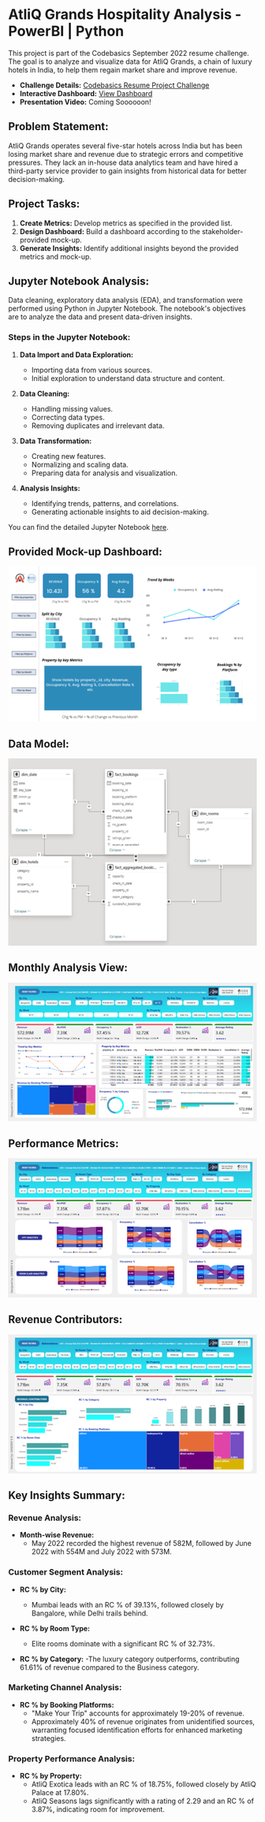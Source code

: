 # AtliQ Grands Hospitality Analysis - PowerBI | Python

This project is part of the Codebasics September 2022 resume challenge. The goal is to analyze and visualize data for AtliQ Grands, a chain of luxury hotels in India, to help them regain market share and improve revenue.

- **Challenge Details:** [Codebasics Resume Project Challenge](https://codebasics.io/challenge/codebasics-resume-project-challenge)
- **Interactive Dashboard:** [View Dashboard](https://rb.gy/k0s630)
- **Presentation Video:** Coming Soooooon!

## Problem Statement:

AtliQ Grands operates several five-star hotels across India but has been losing market share and revenue due to strategic errors and competitive pressures. They lack an in-house data analytics team and have hired a third-party service provider to gain insights from historical data for better decision-making.

## Project Tasks:

1. **Create Metrics:** Develop metrics as specified in the provided list.
2. **Design Dashboard:** Build a dashboard according to the stakeholder-provided mock-up.
3. **Generate Insights:** Identify additional insights beyond the provided metrics and mock-up.

## Jupyter Notebook Analysis:

Data cleaning, exploratory data analysis (EDA), and transformation were performed using Python in Jupyter Notebook. The notebook's objectives are to analyze the data and present data-driven insights.

### Steps in the Jupyter Notebook:

1. **Data Import and Data Exploration:**
   - Importing data from various sources.
   - Initial exploration to understand data structure and content.

2. **Data Cleaning:**
   - Handling missing values.
   - Correcting data types.
   - Removing duplicates and irrelevant data.

3. **Data Transformation:**
   - Creating new features.
   - Normalizing and scaling data.
   - Preparing data for analysis and visualization.

4. **Analysis Insights:**
   - Identifying trends, patterns, and correlations.
   - Generating actionable insights to aid decision-making.

You can find the detailed Jupyter Notebook [here](https://rb.gy/0manv0).

## Provided Mock-up Dashboard:

![Mock-up Dashboard](https://github.com/connectsandy82/AtliQ-Grands-Hospitality-Analysis/blob/main/mock%20up%20dashboard_atliq%20grands.png)

## Data Model:

![Data Model](https://github.com/connectsandy82/AtliQ-Grands-Hospitality-Analysis/blob/main/Data%20Modelling.png)

## Monthly Analysis View:

![Monthly Analysis](https://github.com/connectsandy82/AtliQ-Grands-Hospitality-Analysis/blob/main/Hospitality%20Main%20View.png)

## Performance Metrics:

![Performance Metrics](https://github.com/connectsandy82/AtliQ-Grands-Hospitality-Analysis/blob/main/Hospitality%20Performance%20Metrices.png)

## Revenue Contributors:

![Revenue Contributors](https://github.com/connectsandy82/AtliQ-Grands-Hospitality-Analysis/blob/main/Top%20Revenue%20Contributors.png)

## Key Insights Summary:

### Revenue Analysis:

- **Month-wise Revenue:** 
  - May 2022 recorded the highest revenue of 582M, followed by June 2022 with 554M and July 2022 with 573M.

### Customer Segment Analysis:

- **RC % by City:**
  - Mumbai leads with an RC % of 39.13%, followed closely by Bangalore, while Delhi trails behind.

- **RC % by Room Type:**
  - Elite rooms dominate with a significant RC % of 32.73%.

- **RC % by Category:**
  -The luxury category outperforms, contributing 61.61% of revenue compared to the Business category.

### Marketing Channel Analysis:

- **RC % by Booking Platforms:**
  - "Make Your Trip" accounts for approximately 19-20% of revenue.
  - Approximately 40% of revenue originates from unidentified sources, warranting focused identification efforts for enhanced marketing strategies.

### Property Performance Analysis:

- **RC % by Property:**
  - AtliQ Exotica leads with an RC % of 18.75%, followed closely by AtliQ Palace at 17.80%.
  - AtliQ Seasons lags significantly with a rating of 2.29 and an RC % of 3.87%, indicating room for improvement.


